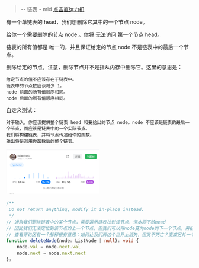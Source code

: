> -- 链表 - mid
> [点击直达力扣](https://leetcode.cn/problems/delete-node-in-a-linked-list/submissions/381274044/)

有一个单链表的 head，我们想删除它其中的一个节点 node。

给你一个需要删除的节点 node 。你将 无法访问 第一个节点  head。

链表的所有值都是 唯一的，并且保证给定的节点 node 不是链表中的最后一个节点。

删除给定的节点。注意，删除节点并不是指从内存中删除它。这里的意思是：

    给定节点的值不应该存在于链表中。
    链表中的节点数应该减少 1。
    node 前面的所有值顺序相同。
    node 后面的所有值顺序相同。

自定义测试：

    对于输入，你应该提供整个链表 head 和要给出的节点 node。node 不应该是链表的最后一个节点，而应该是链表中的一个实际节点。
    我们将构建链表，并将节点传递给你的函数。
    输出将是调用你函数后的整个链表。

<img src="..\img\leetcodes\237. 删除链表中的节点.png" width="50%"/>

```typescript
/**
 Do not return anything, modify it in-place instead.
 */
// 通常我们删除链表中的某个节点，需要遍历链表找到该节点，但本题不给head
// 因此我们无法定位到该节点的上一个节点，但我们可以将node变为node的下一个节点，再把下一个节点删除
// 查看评论区有一个解释很有意思：如何让我们再这个世界上消失，但又不死亡？变成另外一个人，再将这个人干掉。
function deleteNode(node: ListNode | null): void {
    node.val = node.next.val
    node.next = node.next.next
};
```
